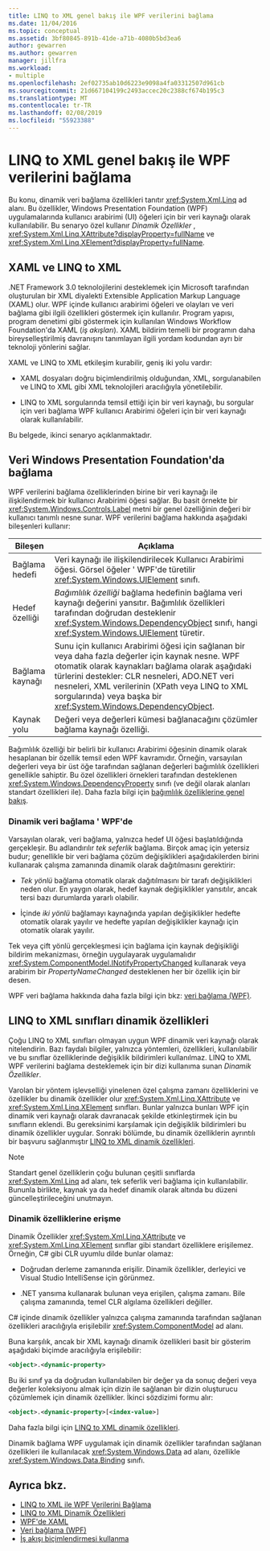 ```yaml
---
title: LINQ to XML genel bakış ile WPF verilerini bağlama
ms.date: 11/04/2016
ms.topic: conceptual
ms.assetid: 3bf80845-891b-41de-a71b-4080b5bd3ea6
author: gewarren
ms.author: gewarren
manager: jillfra
ms.workload:
- multiple
ms.openlocfilehash: 2ef02735ab10d6223e9098a4fa03312507d961cb
ms.sourcegitcommit: 21d667104199c2493accec20c2388cf674b195c3
ms.translationtype: MT
ms.contentlocale: tr-TR
ms.lasthandoff: 02/08/2019
ms.locfileid: "55923388"
---
```

# <a name="wpf-data-binding-with-linq-to-xml-overview"></a>LINQ to XML genel bakış ile WPF verilerini bağlama

Bu konu, dinamik veri bağlama özellikleri tanıtır <xref:System.Xml.Linq> ad alanı. Bu özellikler, Windows Presentation Foundation (WPF) uygulamalarında kullanıcı arabirimi (UI) öğeleri için bir veri kaynağı olarak kullanılabilir. Bu senaryo özel kullanır *Dinamik Özellikler* , <xref:System.Xml.Linq.XAttribute?displayProperty=fullName> ve <xref:System.Xml.Linq.XElement?displayProperty=fullName>.

## <a name="xaml-and-linq-to-xml"></a>XAML ve LINQ to XML

.NET Framework 3.0 teknolojilerini desteklemek için Microsoft tarafından oluşturulan bir XML diyalekti Extensible Application Markup Language (XAML) olur. WPF içinde kullanıcı arabirimi öğeleri ve olayları ve veri bağlama gibi ilgili özellikleri göstermek için kullanılır. Program yapısı, program denetimi gibi göstermek için kullanılan Windows Workflow Foundation'da XAML (*iş akışları*). XAML bildirim temelli bir programın daha bireyselleştirilmiş davranışını tanımlayan ilgili yordam kodundan ayrı bir teknoloji yönlerini sağlar.

XAML ve LINQ to XML etkileşim kurabilir, geniş iki yolu vardır:

- XAML dosyaları doğru biçimlendirilmiş olduğundan, XML, sorgulanabilen ve LINQ to XML gibi XML teknolojileri aracılığıyla yönetilebilir.

- LINQ to XML sorgularında temsil ettiği için bir veri kaynağı, bu sorgular için veri bağlama WPF kullanıcı Arabirimi öğeleri için bir veri kaynağı olarak kullanılabilir.

Bu belgede, ikinci senaryo açıklanmaktadır.

## <a name="data-binding-in-the-windows-presentation-foundation"></a>Veri Windows Presentation Foundation'da bağlama

WPF verilerini bağlama özelliklerinden birine bir veri kaynağı ile ilişkilendirmek bir kullanıcı Arabirimi öğesi sağlar. Bu basit örnekte bir <xref:System.Windows.Controls.Label> metni bir genel özelliğinin değeri bir kullanıcı tanımlı nesne sunar. WPF verilerini bağlama hakkında aşağıdaki bileşenleri kullanır:

|Bileşen|Açıklama|
|---------------|-----------------|
|Bağlama hedefi|Veri kaynağı ile ilişkilendirilecek Kullanıcı Arabirimi öğesi. Görsel öğeler ' WPF'de türetilir <xref:System.Windows.UIElement> sınıfı.|
|Hedef özelliği|*Bağımlılık özelliği* bağlama hedefinin bağlama veri kaynağı değerini yansıtır. Bağımlılık özellikleri tarafından doğrudan desteklenir <xref:System.Windows.DependencyObject> sınıfı, hangi <xref:System.Windows.UIElement> türetir.|
|Bağlama kaynağı|Sunu için kullanıcı Arabirimi öğesi için sağlanan bir veya daha fazla değerler için kaynak nesne. WPF otomatik olarak kaynakları bağlama olarak aşağıdaki türlerini destekler: CLR nesneleri, ADO.NET veri nesneleri, XML verilerinin (XPath veya LINQ to XML sorgularında) veya başka bir <xref:System.Windows.DependencyObject>.|
|Kaynak yolu|Değeri veya değerleri kümesi bağlanacağını çözümler bağlama kaynağı özelliği.|

Bağımlılık özelliği bir belirli bir kullanıcı Arabirimi öğesinin dinamik olarak hesaplanan bir özellik temsil eden WPF kavramıdır. Örneğin, varsayılan değerleri veya bir üst öğe tarafından sağlanan değerleri bağımlılık özellikleri genellikle sahiptir. Bu özel özellikleri örnekleri tarafından desteklenen <xref:System.Windows.DependencyProperty> sınıfı (ve değil olarak alanları standart özellikleri ile). Daha fazla bilgi için [bağımlılık özelliklerine genel bakış](/dotnet/framework/wpf/advanced/dependency-properties-overview).

### <a name="dynamic-data-binding-in-wpf"></a>Dinamik veri bağlama ' WPF'de

Varsayılan olarak, veri bağlama, yalnızca hedef UI öğesi başlatıldığında gerçekleşir. Bu adlandırılır *tek seferlik* bağlama. Birçok amaç için yetersiz budur; genellikle bir veri bağlama çözüm değişiklikleri aşağıdakilerden birini kullanarak çalışma zamanında dinamik olarak dağıtılmasını gerektirir:

- *Tek yönlü* bağlama otomatik olarak dağıtılmasını bir tarafı değişiklikleri neden olur. En yaygın olarak, hedef kaynak değişiklikler yansıtılır, ancak tersi bazı durumlarda yararlı olabilir.

- İçinde *iki yönlü* bağlamayı kaynağında yapılan değişiklikler hedefte otomatik olarak yayılır ve hedefte yapılan değişiklikler kaynağı için otomatik olarak yayılır.

Tek veya çift yönlü gerçekleşmesi için bağlama için kaynak değişikliği bildirim mekanizması, örneğin uygulayarak uygulamalıdır <xref:System.ComponentModel.INotifyPropertyChanged> kullanarak veya arabirim bir *PropertyNameChanged* desteklenen her bir özellik için bir desen.

WPF veri bağlama hakkında daha fazla bilgi için bkz: [veri bağlama (WPF)](/dotnet/framework/wpf/data/data-binding-wpf).

## <a name="dynamic-properties-in-linq-to-xml-classes"></a>LINQ to XML sınıfları dinamik özellikleri

Çoğu LINQ to XML sınıfları olmayan uygun WPF dinamik veri kaynağı olarak nitelendirin. Bazı faydalı bilgiler, yalnızca yöntemleri, özellikleri, kullanılabilir ve bu sınıflar özelliklerinde değişiklik bildirimleri kullanılmaz. LINQ to XML WPF verilerini bağlama desteklemek için bir dizi kullanıma sunan *Dinamik Özellikler*.

Varolan bir yöntem işlevselliği yinelenen özel çalışma zamanı özelliklerini ve özellikler bu dinamik özellikler olur <xref:System.Xml.Linq.XAttribute> ve <xref:System.Xml.Linq.XElement> sınıfları. Bunlar yalnızca bunları WPF için dinamik veri kaynağı olarak davranacak şekilde etkinleştirmek için bu sınıfların eklendi. Bu gereksinimi karşılamak için değişiklik bildirimleri bu dinamik özellikler uygular. Sonraki bölümde, bu dinamik özelliklerin ayrıntılı bir başvuru sağlanmıştır [LINQ to XML dinamik özellikleri](../designers/linq-to-xml-dynamic-properties.md).

> [!NOTE]
> Standart genel özelliklerin çoğu bulunan çeşitli sınıflarda <xref:System.Xml.Linq> ad alanı, tek seferlik veri bağlama için kullanılabilir. Bununla birlikte, kaynak ya da hedef dinamik olarak altında bu düzeni güncelleştirileceğini unutmayın.

### <a name="accessing-dynamic-properties"></a>Dinamik özelliklerine erişme

Dinamik Özellikler <xref:System.Xml.Linq.XAttribute> ve <xref:System.Xml.Linq.XElement> sınıflar gibi standart özelliklere erişilemez. Örneğin, C# gibi CLR uyumlu dilde bunlar olamaz:

- Doğrudan derleme zamanında erişilir. Dinamik özellikler, derleyici ve Visual Studio IntelliSense için görünmez.

- .NET yansıma kullanarak bulunan veya erişilen, çalışma zamanı. Bile çalışma zamanında, temel CLR algılama özellikleri değiller.

C# içinde dinamik özellikler yalnızca çalışma zamanında tarafından sağlanan özellikleri aracılığıyla erişilebilir <xref:System.ComponentModel> ad alanı.

Buna karşılık, ancak bir XML kaynağı dinamik özellikleri basit bir gösterim aşağıdaki biçimde aracılığıyla erişilebilir:

```xml
<object>.<dynamic-property>
```

Bu iki sınıf ya da doğrudan kullanılabilen bir değer ya da sonuç değeri veya değerler koleksiyonu almak için dizin ile sağlanan bir dizin oluşturucu çözümlemek için dinamik özellikler. İkinci sözdizimi formu alır:

```xml
<object>.<dynamic-property>[<index-value>]
```

Daha fazla bilgi için [LINQ to XML dinamik özellikleri](../designers/linq-to-xml-dynamic-properties.md).

Dinamik bağlama WPF uygulamak için dinamik özellikler tarafından sağlanan özellikleri ile kullanılacak <xref:System.Windows.Data> ad alanı, özellikle <xref:System.Windows.Data.Binding> sınıfı.

## <a name="see-also"></a>Ayrıca bkz.

- [LINQ to XML ile WPF Verilerini Bağlama](../designers/wpf-data-binding-with-linq-to-xml-overview.md)
- [LINQ to XML Dinamik Özellikleri](../designers/linq-to-xml-dynamic-properties.md)
- [WPF'de XAML](/dotnet/framework/wpf/advanced/xaml-in-wpf)
- [Veri bağlama (WPF)](/dotnet/framework/wpf/data/data-binding-wpf)
- [İş akışı biçimlendirmesi kullanma](http://go.microsoft.com/fwlink/?LinkId=98685)

